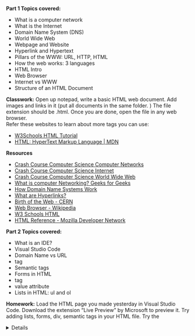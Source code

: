 **Part 1 Topics covered:**

- What is a computer network
- What is the Internet
- Domain Name System (DNS)
- World Wide Web
- Webpage and Website
- Hyperlink and Hypertext
- Pillars of the WWW: URL, HTTP, HTML
- How the web works: 3 languages
- HTML Intro
- Web Browser
- Internet vs WWW
- Structure of an HTML Document

**Classwork:** Open up notepad, write a basic HTML web document. Add images and links in it (put all documents in the same folder. ) 
The file extension should be .html. Once you are done, open the file in any web browser.  
Refer these websites to learn about more tags you can use: 
- [W3Schools HTML Tutorial](https://www.w3schools.com/html/default.asp)
- [HTML: HyperText Markup Language | MDN](https://developer.mozilla.org/en-US/docs/Web/HTML)

**Resources**
- [Crash Course Computer Science Computer Networks](https://www.youtube.com/watch?v=3QhU9jd03a0&list=PL8dPuuaLjXtNlUrzyH5r6jN9ulIgZBpdo&index=29)
- [Crash Course Computer Science Internet](https://www.youtube.com/watch?v=AEaKrq3SpW8&list=PL8dPuuaLjXtNlUrzyH5r6jN9ulIgZBpdo&index=30)
- [Crash Course Computer Science World Wide Web](https://www.youtube.com/watch?v=guvsH5OFizE&list=PL8dPuuaLjXtNlUrzyH5r6jN9ulIgZBpdo&index=31)
- [What is computer Networking? Geeks for Geeks](https://www.geeksforgeeks.org/what-is-computer-networking/)
- [How Domain Name Systems Work](https://www.techtarget.com/searchnetworking/definition/domain-name-system)
- [What are Hyperlinks?](https://developer.mozilla.org/en-US/docs/Learn_web_development/Howto/Web_mechanics/What_are_hyperlinks)
- [Birth of the Web - CERN](https://home.cern/science/computing/birth-web)
- [Web Browser - Wikipedia](https://en.wikipedia.org/wiki/Web_browser)
- [W3 Schools HTML](https://www.w3schools.com/Html/html_intro.asp)
- [HTML Reference - Mozilla Developer Network](https://developer.mozilla.org/en-US/docs/Web/HTML)

**Part 2 Topics covered:**
- What is an IDE?
- Visual Studio Code
- Domain Name vs URL
- <div> tag
- Semantic tags
- Forms in HTML
- <label> tag
- value attribute
- Lists in HTML: ul and ol

**Homework:** Load the HTML page you made yesterday in Visual Studio Code. Download the extension “Live Preview” by Microsoft to preview it. Try adding lists, forms, div, semantic tags in your HTML file. Try the <details> and <mark> tags.

**Reference**
- [Getting started with Visual Studio Code](https://code.visualstudio.com/docs/introvideos/basics)
- [Dive into HTML5](https://diveinto.html5doctor.com/)
- [Structuring content with HTML - Learn web development | MDN](https://developer.mozilla.org/en-US/docs/Learn_web_development/Core/Structuring_content)
- [<div>: The Content Division element - HTML: HyperText Markup Language | MDN](https://developer.mozilla.org/en-US/docs/Web/HTML/Element/div)
- [<section>: The Generic Section element - HTML: HyperText Markup Language | MDN](https://developer.mozilla.org/en-US/docs/Web/HTML/Element/section)
- [Semantics - MDN Web Docs Glossary: Definitions of Web-related terms | MDN](https://developer.mozilla.org/en-US/docs/Glossary/Semantics)
- [<details>: The Details disclosure element - HTML: HyperText Markup Language | MDN](https://developer.mozilla.org/en-US/docs/Web/HTML/Element/details)
- [<mark>: The Mark Text element - HTML: HyperText Markup Language | MDN](https://developer.mozilla.org/en-US/docs/Web/HTML/Element/mark)
- [<form>: The Form element - HTML: HyperText Markup Language | MDN](https://developer.mozilla.org/en-US/docs/Web/HTML/Element/form)
- [HTML label tag - W3Schools](https://www.w3schools.com/tags/tag_label.asp)
- [HTML input value Attribute - W3Schools](https://www.w3schools.com/tags/att_input_value.asp)
- [HTML Lists and types - W3Schools](https://www.w3schools.com/html/html_lists.asp)

